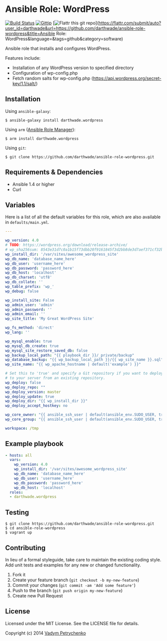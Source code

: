 # Ansible Role: WordPress
[![Build Status](https://travis-ci.org/darthwade/ansible-role-wordpress.png)](https://travis-ci.org/darthwade/ansible-role-wordpress)
[![Gittip](http://img.shields.io/gittip/darthwade.svg)](https://www.gittip.com/darthwade/)
[![Flattr this git repo](http://api.flattr.com/button/flattr-badge-large.png)](https://flattr.com/submit/auto?user_id=darthwade&url=https://github.com/darthwade/ansible-role-wordpress&title=Ansible Role: WordPress&language=&tags=github&category=software)

Ansible role that installs and configures WordPress.

Features include:
- Installation of any WordPress version to specified directory
- Configuration of wp-config.php
- Fetch random salts for wp-config.php (https://api.wordpress.org/secret-key/1.1/salt/)

## Installation

Using `ansible-galaxy`:
```shell
$ ansible-galaxy install darthwade.wordpress
```

Using `arm` ([Ansible Role Manager](https://github.com/mirskytech/ansible-role-manager/)):
```shell
$ arm install darthwade.wordpress
```

Using `git`:
```shell
$ git clone https://github.com/darthwade/ansible-role-wordpress.git
```

## Requirements & Dependencies
- Ansible 1.4 or higher
- Curl

## Variables
Here is a list of all the default variables for this role, which are also available in `defaults/main.yml`.

```yaml
---

wp_version: 4.0
# TODO: https://wordpress.org/download/release-archive/
# wp_sha256sum: 8543e31d7c0a1b15f73dbb20f9161845f3d2bb8de3d7aef371cf32bba41747ee
wp_install_dir: '/var/sites/awesome_wordpress_site'
wp_db_name: 'database_name_here'
wp_db_user: 'username_here'
wp_db_password: 'password_here'
wp_db_host: 'localhost'
wp_db_charset: 'utf8'
wp_db_collate: ''
wp_table_prefix: 'wp_'
wp_debug: false

wp_install_site: False
wp_admin_user: 'admin'
wp_admin_password: ''
wp_admin_email: ''
wp_site_title: 'My Great WordPress Site'

wp_fs_method: 'direct'
wp_lang: ''

wp_mysql_enable: true
wp_mysql_db_create: true
wp_mysql_site_restore_saved_db: false
wp_backup_local_path: "{{ playbook_dir }}/_private/backup"
wp_database_backup: "{{ wp_backup_local_path }}/{{ wp_site_name }}.sql"
wp_site_name: "{{ wp_apache_hostname | default('example') }}"

# Set this to 'true' and specify a Git repository if you want to deploy WordPress
# to your server from an existing repository.
wp_deploy: false
wp_deploy_repo: ""
wp_deploy_version: master
wp_deploy_update: true
wp_deploy_dir: "{{ wp_install_dir }}"
wp_deploy_accept_hostkey: no

wp_core_owner: "{{ ansible_ssh_user | default(ansible_env.SUDO_USER, true) | default(ansible_env.USER, true) | default(ansible_user_id) }}"
wp_core_group: "{{ ansible_ssh_user | default(ansible_env.SUDO_USER, true) | default(ansible_env.USER, true) | default(ansible_user_id) }}"

workspace: /tmp
```

## Example playbook
```yaml
- hosts: all
  vars:
    wp_version: 4.0
    wp_install_dir: '/var/sites/awesome_wordpress_site'
    wp_db_name: 'database_name_here'
    wp_db_user: 'username_here'
    wp_db_password: 'password_here'
    wp_db_host: 'localhost'
  roles:
  - darthwade.wordpress
```

## Testing
```shell
$ git clone https://github.com/darthwade/ansible-role-wordpress.git
$ cd ansible-role-wordpress
$ vagrant up
```

## Contributing
In lieu of a formal styleguide, take care to maintain the existing coding style. Add unit tests and examples for any new or changed functionality.

1. Fork it
2. Create your feature branch (`git checkout -b my-new-feature`)
3. Commit your changes (`git commit -am 'Add some feature'`)
4. Push to the branch (`git push origin my-new-feature`)
5. Create new Pull Request

## License

Licensed under the MIT License. See the LICENSE file for details.

Copyright (c) 2014 [Vadym Petrychenko](http://petrychenko.com/)
